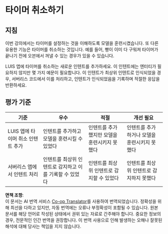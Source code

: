 <!--
CO_OP_TRANSLATOR_METADATA:
{
  "original_hash": "5a7262a0c48dfacdfe1ff91b20bf16fd",
  "translation_date": "2025-08-25T00:04:16+00:00",
  "source_file": "6-consumer/lessons/2-language-understanding/assignment.md",
  "language_code": "ko"
}
-->
# 타이머 취소하기

## 지침

이번 강의에서는 타이머를 설정하는 것을 이해하도록 모델을 훈련시켰습니다. 또 다른 유용한 기능은 타이머를 취소하는 것입니다. 예를 들어, 빵이 이미 다 구워져 타이머가 끝나기 전에 오븐에서 꺼낼 수 있는 경우가 있을 수 있습니다.

LUIS 앱에 타이머를 취소하는 새로운 인텐트를 추가하세요. 이 인텐트에는 엔터티가 필요하지 않지만 몇 가지 예문이 필요합니다. 이 인텐트가 최상위 인텐트로 인식되었을 경우, 서버리스 코드에서 이를 처리하고, 인텐트가 인식되었음을 기록하며 적절한 응답을 반환하세요.

## 평가 기준

| 기준 | 우수 | 적절 | 개선 필요 |
| ---- | ---- | ---- | -------- |
| LUIS 앱에 타이머 취소 인텐트 추가 | 인텐트를 추가하고 모델을 훈련시킬 수 있었다 | 인텐트를 추가했지만 모델을 훈련시키지 못했다 | 인텐트를 추가하거나 모델을 훈련시키지 못했다 |
| 서버리스 앱에서 인텐트 처리 | 인텐트를 최상위 인텐트로 감지하고 이를 기록할 수 있었다 | 인텐트를 최상위 인텐트로 감지할 수 있었다 | 인텐트를 최상위 인텐트로 감지하지 못했다 |

**면책 조항**:  
이 문서는 AI 번역 서비스 [Co-op Translator](https://github.com/Azure/co-op-translator)를 사용하여 번역되었습니다. 정확성을 위해 최선을 다하고 있지만, 자동 번역에는 오류나 부정확성이 포함될 수 있습니다. 원본 문서를 해당 언어로 작성된 상태에서 권위 있는 자료로 간주해야 합니다. 중요한 정보의 경우, 전문적인 인간 번역을 권장합니다. 이 번역 사용으로 인해 발생하는 오해나 잘못된 해석에 대해 당사는 책임을 지지 않습니다.